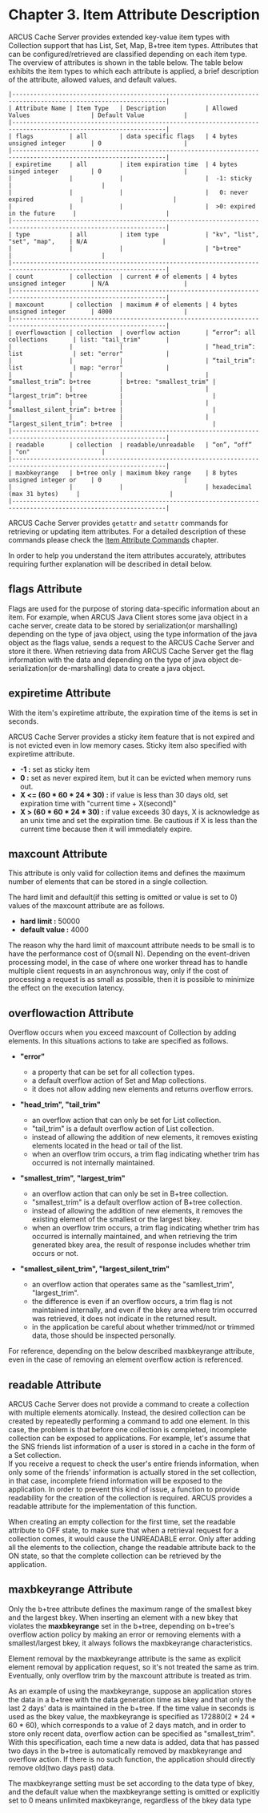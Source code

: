 # Chapter 3. Item Attribute Description

ARCUS Cache Server provides extended key-value item types with Collection support that has List, Set, Map,
B+tree item types. Attributes that can be configured/retrieved are classified depending on each item type.
The overview of attributes is shown in the table below. The table below exhibits the item types to which each
attribute is applied, a brief description of the attribute, allowed values, and default values.

```
|-----------------------------------------------------------------------------------------------------------------|
| Attribute Name | Item Type   | Description           | Allowed Values                 | Default Value           |
|-----------------------------------------------------------------------------------------------------------------|
| flags          | all         | data specific flags   | 4 bytes unsigned integer       | 0                       |
|-----------------------------------------------------------------------------------------------------------------|
| expiretime     | all         | item expiration time  | 4 bytes singed integer         | 0                       |
|                |             |                       |  -1: sticky                    |                         |
|                |             |                       |   0: never expired             |                         |
|                |             |                       |  >0: expired in the future     |                         |
|-----------------------------------------------------------------------------------------------------------------|
| type           | all         | item type             | "kv", "list", "set", "map",    | N/A                     |
|                |             |                       | "b+tree"                       |                         |
|-----------------------------------------------------------------------------------------------------------------|
| count          | collection  | current # of elements | 4 bytes unsigned integer       | N/A                     |
|-----------------------------------------------------------------------------------------------------------------|
| maxcount       | collection  | maximum # of elements | 4 bytes unsigned integer       | 4000                    |
|-----------------------------------------------------------------------------------------------------------------|
| overflowaction | collection  | overflow action       | “error”: all collections       | list: "tail_trim"       |
|                |             |                       | “head_trim”: list              | set: "error"            |
|                |             |                       | “tail_trim”: list              | map: "error"            |
|                |             |                       | “smallest_trim”: b+tree        | b+tree: "smallest_trim" |
|                |             |                       | “largest_trim”: b+tree         |                         |
|                |             |                       | “smallest_silent_trim”: b+tree |                         |
|                |             |                       | “largest_silent_trim”: b+tree  |                         |
|-----------------------------------------------------------------------------------------------------------------|
| readable       | collection  | readable/unreadable   | “on”, “off”                    | "on"                    |
|-----------------------------------------------------------------------------------------------------------------|
| maxbkeyrange   | b+tree only | maximum bkey range    | 8 bytes unsigned integer or    | 0                       |
|                |             |                       | hexadecimal (max 31 bytes)     |                         |
|-----------------------------------------------------------------------------------------------------------------|
```

ARCUS Cache Server provides `getattr` and `setattr` commands for retrieving or updating item attributes.
For a detailed description of these commands please check the [Item Attribute Commands](ch10-command-item-attribute-en.md) chapter.

In order to help you understand the item attributes accurately, attributes requiring further explanation
will be described in detail below.

## flags Attribute

Flags are used for the purpose of storing data-specific information about an item. For example,
when ARCUS Java Client stores some java object in a cache server, create data to be stored by
serialization(or marshalling) depending on the type of java object, using the type information of the java object
as the flags value, sends a request to the ARCUS Cache Server and store it there. When retrieving data from
ARCUS Cache Server get the flag information with the data and depending on the type of java object 
de-serialization(or de-marshalling) data to create a java object.


## expiretime Attribute

With the item's expiretime attribute, the expiration time of the items is set in seconds.

ARCUS Cache Server provides a sticky item feature that is not expired and is not evicted even in low memory cases.
Sticky item also specified with expiretime attribute.

- **-1 :** set as sticky item
- **0 :** set as never expired item, but it can be evicted when memory runs out.
- **X <= (60 * 60 * 24 * 30) :** if value is less than 30 days old, set expiration time with "current time + X(second)"
- **X > (60 * 60 * 24 * 30) :** if value exceeds 30 days, X is acknowledge as an unix time and set the expiration time.
                              Be cautious if X is less than the current time because then it will immediately expire.  

## maxcount Attribute

This attribute is only valid for collection items and defines the maximum number of elements 
that can be stored in a single collection.

The hard limit and default(if this setting is omitted or value is set to 0) values of the maxcount attribute are as follows.

- **hard limit :** 50000
- **default value :** 4000

The reason why the hard limit of maxcount attribute needs to be small is to have the performance cost of O(small N).
Depending on the event-driven processing model, in the case of where one worker thread has to handle multiple client
requests in an asynchronous way, only if the cost of processing a request is as small as possible, 
then it is possible to minimize the effect on the execution latency.

## overflowaction Attribute

Overflow occurs when you exceed maxcount of Collection by adding elements. In this situations
actions to take are specified as follows.

- **"error"**
  - a property that can be set for all collection types.
  - a default overflow action of Set and Map collections.
  - it does not allow adding new elements and returns overflow errors.

- **"head_trim", "tail_trim"**
  - an overflow action that can only be set for List collection.
  - "tail_trim" is a default overflow action of List collection.
  - instead of allowing the addition of new elements, it removes existing elements located in the head or tail of the list.
  - when an overflow trim occurs, a trim flag indicating whether trim has occurred is not internally maintained.

- **"smallest_trim", "largest_trim"**
  - an overflow action that can only be set in B+tree collection.
  - "smallest_trim" is a default overflow action of B+tree collection.
  - instead of allowing the addition of new elements, it removes the existing element of the smallest or the largest bkey.
  - when an overflow trim occurs, a trim flag indicating whether trim has occurred is internally maintained, and
    when retrieving the trim generated bkey area, the result of response includes whether trim occurs or not.

- **"smallest_silent_trim", "largest_silent_trim"**
  - an overflow action that operates same as the "samllest_trim", "largest_trim".
  - the difference is even if an overflow occurs, a trim flag is not maintained internally, and even if the
    bkey area where trim occurred was retrieved, it does not indicate in the returned result.
  - in the application be careful about whether trimmed/not or trimmed data, those should be inspected personally.

For reference, depending on the below described maxbkeyrange attribute, even in the case of removing an element 
overflow action is referenced.

## readable Attribute

ARCUS Cache Server does not provide a command to create a collection with multiple elements atomically.
Instead, the desired collection can be created by repeatedly performing a command to add one element.
In this case, the problem is that before one collection is completed, incomplete collection can be exposed to applications.
For example, let's assume that the SNS friends list information of a user is stored in a cache in the form of a Set collection.  
If you receive a request to check the user's entire friends information, when only some of the friends' information
is actually stored in the set collection, in that case, incomplete friend information will be exposed to the application.
In order to prevent this kind of issue, a function to provide readability for the creation of the collection is required.
ARCUS provides a readable attribute for the implementation of this function.

When creating an empty collection for the first time, set the readable attribute to OFF state, to make sure that
when a retrieval request for a collection comes, it would cause the UNREADABLE error. Only after adding all the elements
to the collection, change the readable attribute back to the ON state, so that the complete collection can be retrieved by the application.

## maxbkeyrange Attribute

Only the b+tree attribute defines the maximum range of the smallest bkey and the largest bkey.
When inserting an element with a new bkey that violates the **maxbkeyrange** set in the b+tree,
depending on b+tree's overflow action policy by making an error or removing elements with a smallest/largest bkey,
it always follows the maxbkeyrange characteristics.

Element removal by the maxbkeyrange attribute is the same as explicit element removal by application request,
so it's not treated the same as trim. Eventually, only overflow trim by the maxcount attribute is treated as trim.

As an example of using the maxbkeyrange, suppose an application stores the data in a b+tree with the data generation
time as bkey and that only the last 2 days' data is maintained in the b+tree. If the time value in seconds is used as the bkey value,
the maxbkeyrange is specified as 172880(2 * 24 * 60 * 60), which corresponds to a value of 2 days match, and
in order to store only recent data, overflow action can be specified as "smallest_trim". With this specification,
each time a new data is added, data that has passed two days in the b+tree is automatically removed by
maxbkeyrange and overflow action. If there is no such function, the application should directly remove old(two days past) data.

The maxbkeyrange setting must be set according to the data type of bkey, 
and the default value when the maxbkeyrange setting is omitted or explicitly set to 0 means
unlimited maxbkeyrange, regardless of the bkey data type





